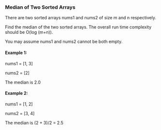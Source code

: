 ### Median of Two Sorted Arrays

There are two sorted arrays nums1 and nums2 of size m and n respectively.

Find the median of the two sorted arrays. The overall run time complexity should be O(log (m+n)).

You may assume nums1 and nums2 cannot be both empty.

#### Example 1:

nums1 = [1, 3]

nums2 = [2]

The median is 2.0

#### Example 2:

nums1 = [1, 2]

nums2 = [3, 4]

The median is (2 + 3)/2 = 2.5
